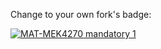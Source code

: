 Change to your own fork's badge:

[![MAT-MEK4270 mandatory 1](https://github.com/EdvinJarve/matmek4270-mandatory1/actions/workflows/main.yml/badge.svg)](https://github.com/EdvinJarve/matmek4270-mandatory1/actions/workflows/main.yml)
